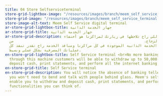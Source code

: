 ```yaml
---
title: 04 Store Selfserviceterminal
store-grid-lightbox-image: "/resources/images/branch/meem_self_service_terminal.jpg"
store-grid-image: "/resources/images/branch/meem_self_service_terminal.jpg"
store-image-alt-text: Meem Self Service digital terminal
ar-store-grid-lightbox-title: جهاز الخدمة الذاتية
ar-store-grid-title: جهاز الخدمة الذاتية
ar-store-grid-description: من الأشياء اللي راح تلاحظها في زيارتك لمراكزنا هو أختفاء
  الصرافين وإختفاء الحاجة بإنك تتكلم مع الموظفين عبر الزجاج.                                                            من
  خلال أجهزة الخدمة الذاتية الموجودة في كل مراكزنا ومنافذ الخدمة راح تقدر تنفذ كل
  عملياتك المصرفية بشكل عملي وبسيط.
en-store-grid-lightbox-title: Self Service terminal <br>No more banking tellers because
  through this machine customers will be able to withdraw up to 50,000 Riyals and
  deposit cash, print statements, and perform all the internet banking functionalities.
en-store-grid-title: Self Service terminal
en-store-grid-description: You will notice the absence of banking tellers at our stores,
  you won't need to bend and talk with people behind glass. Meem's self service devices
  enable you to withdraw and deposit cash, print statements, and perform all the banking
  functionalities you can think of.
---
```


